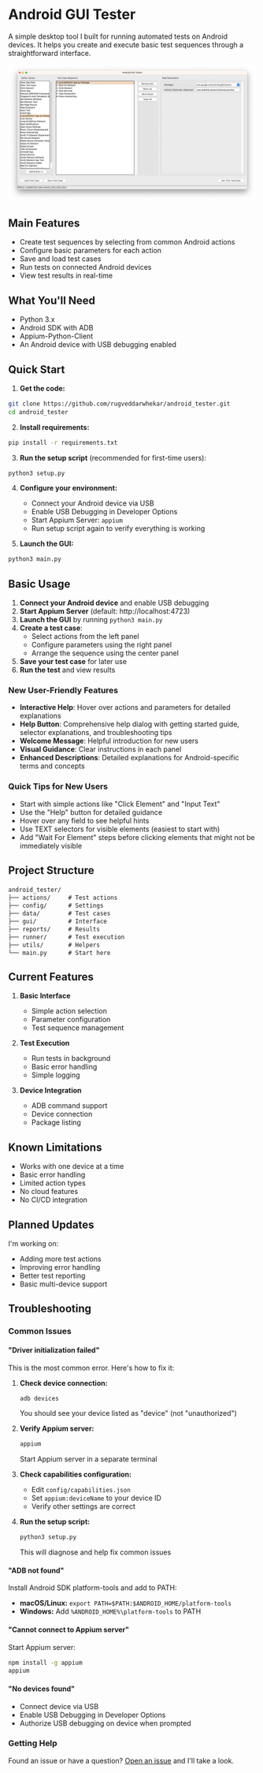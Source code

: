 # Android GUI Tester

A simple desktop tool I built for running automated tests on Android devices. It helps you create and execute basic test sequences through a straightforward interface.

![Android GUI Tester Screenshot](docs/images/android_gui_tester_1.png)

## Main Features

- Create test sequences by selecting from common Android actions
- Configure basic parameters for each action
- Save and load test cases
- Run tests on connected Android devices
- View test results in real-time

## What You'll Need

- Python 3.x
- Android SDK with ADB
- Appium-Python-Client
- An Android device with USB debugging enabled

## Quick Start

1. **Get the code:**
```bash
git clone https://github.com/rugveddarwhekar/android_tester.git
cd android_tester
```

2. **Install requirements:**
```bash
pip install -r requirements.txt
```

3. **Run the setup script** (recommended for first-time users):
```bash
python3 setup.py
```

4. **Configure your environment:**
   - Connect your Android device via USB
   - Enable USB Debugging in Developer Options
   - Start Appium Server: `appium`
   - Run setup script again to verify everything is working

5. **Launch the GUI:**
```bash
python3 main.py
```

## Basic Usage

1. **Connect your Android device** and enable USB debugging
2. **Start Appium Server** (default: http://localhost:4723)
3. **Launch the GUI** by running `python3 main.py`
4. **Create a test case**:
   - Select actions from the left panel
   - Configure parameters using the right panel
   - Arrange the sequence using the center panel
5. **Save your test case** for later use
6. **Run the test** and view results

### New User-Friendly Features

- **Interactive Help**: Hover over actions and parameters for detailed explanations
- **Help Button**: Comprehensive help dialog with getting started guide, selector explanations, and troubleshooting tips
- **Welcome Message**: Helpful introduction for new users
- **Visual Guidance**: Clear instructions in each panel
- **Enhanced Descriptions**: Detailed explanations for Android-specific terms and concepts

### Quick Tips for New Users

- Start with simple actions like "Click Element" and "Input Text"
- Use the "Help" button for detailed guidance
- Hover over any field to see helpful hints
- Use TEXT selectors for visible elements (easiest to start with)
- Add "Wait For Element" steps before clicking elements that might not be immediately visible

## Project Structure

```
android_tester/
├── actions/     # Test actions
├── config/      # Settings
├── data/        # Test cases
├── gui/         # Interface
├── reports/     # Results
├── runner/      # Test execution
├── utils/       # Helpers
└── main.py      # Start here
```

## Current Features

1. **Basic Interface**
   - Simple action selection
   - Parameter configuration
   - Test sequence management

2. **Test Execution**
   - Run tests in background
   - Basic error handling
   - Simple logging

3. **Device Integration**
   - ADB command support
   - Device connection
   - Package listing

## Known Limitations

- Works with one device at a time
- Basic error handling
- Limited action types
- No cloud features
- No CI/CD integration

## Planned Updates

I'm working on:
- Adding more test actions
- Improving error handling
- Better test reporting
- Basic multi-device support

## Troubleshooting

### Common Issues

#### "Driver initialization failed"
This is the most common error. Here's how to fix it:

1. **Check device connection:**
   ```bash
   adb devices
   ```
   You should see your device listed as "device" (not "unauthorized")

2. **Verify Appium server:**
   ```bash
   appium
   ```
   Start Appium server in a separate terminal

3. **Check capabilities configuration:**
   - Edit `config/capabilities.json`
   - Set `appium:deviceName` to your device ID
   - Verify other settings are correct

4. **Run the setup script:**
   ```bash
   python3 setup.py
   ```
   This will diagnose and help fix common issues

#### "ADB not found"
Install Android SDK platform-tools and add to PATH:
- **macOS/Linux:** `export PATH=$PATH:$ANDROID_HOME/platform-tools`
- **Windows:** Add `%ANDROID_HOME%\platform-tools` to PATH

#### "Cannot connect to Appium server"
Start Appium server:
```bash
npm install -g appium
appium
```

#### "No devices found"
- Connect device via USB
- Enable USB Debugging in Developer Options
- Authorize USB debugging on device when prompted

### Getting Help

Found an issue or have a question? [Open an issue](https://github.com/rugveddarwhekar/android_tester/issues) and I'll take a look. 